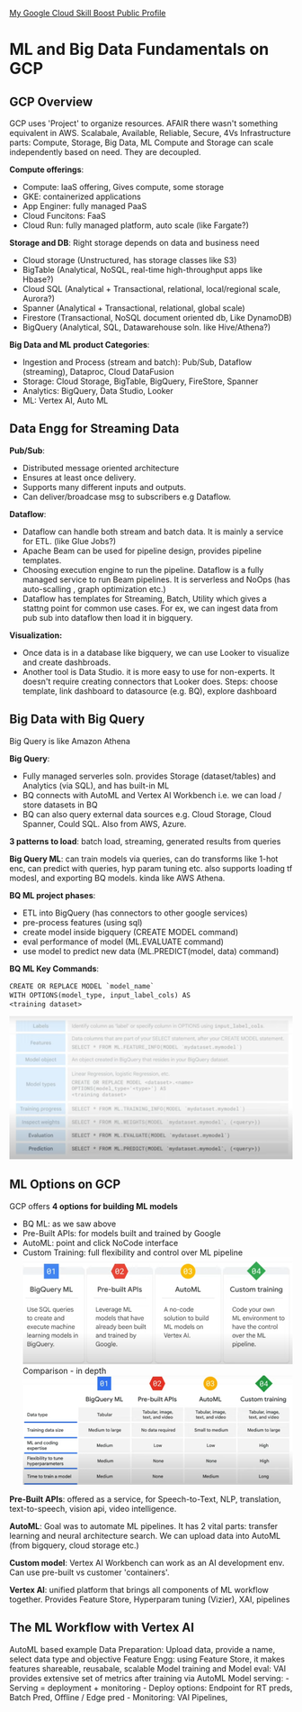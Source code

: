 [My Google Cloud Skill Boost Public Profile](https://www.cloudskillsboost.google/public_profiles/d85f8295-b522-4522-964c-f0fcf9375090)

# ML and Big Data Fundamentals on GCP
## GCP Overview

GCP uses 'Project' to organize resources. AFAIR there wasn't something equivalent in AWS.
Scalabale, Available, Reliable, Secure, 4Vs
Infrastructure parts: Compute, Storage, Big Data, ML
Compute and Storage can scale independently based on need. They are decoupled.

**Compute offerings**:
- Compute: IaaS offering, Gives compute, some storage
- GKE: containerized applications
- App Enginer: fully managed PaaS
- Cloud Funcitons: FaaS
- Cloud Run: fully managed platform, auto scale (like Fargate?)

**Storage and DB**:
Right storage depends on data and business need
- Cloud storage (Unstructured, has storage classes like S3)
- BigTable (Analytical, NoSQL, real-time high-throughput apps like Hbase?)
- Cloud SQL (Analytical + Transactional, relational, local/regional scale, Aurora?)
- Spanner (Analytical + Transactional, relational, global scale)
- Firestore (Transactional, NoSQL document oriented db, Like DynamoDB)
- BigQuery (Analytical, SQL, Datawarehouse soln. like Hive/Athena?)

**Big Data and ML product Categories**:
- Ingestion and Process (stream and batch): Pub/Sub, Dataflow (streaming), Dataproc, Cloud DataFusion
- Storage: Cloud Storage, BigTable, BigQuery, FireStore, Spanner
- Analytics: BigQuery, Data Studio, Looker
- ML: Vertex AI, Auto ML

## Data Engg for Streaming Data

**Pub/Sub**: 
- Distributed message oriented architecture
- Ensures at least once delivery.
- Supports many different inputs and outputs. 
- Can deliver/broadcase msg to subscribers e.g Dataflow.

**Dataflow**:
- Dataflow can handle both stream and batch data. It is mainly a service for ETL. (like Glue Jobs?)
- Apache Beam can be used for pipeline design, provides pipeline templates.
- Choosing execution engine to run the pipeline. Dataflow is a fully managed service to run Beam pipelines. It is serverless and NoOps (has auto-scalling , graph optimization etc.)
- Dataflow has templates for Streaming, Batch, Utility which gives a stattng point for common use cases. For ex, we can ingest data from pub sub into dataflow then load it in bigquery.

**Visualization:**
- Once data is in a database like bigquery, we can use Looker to visualize and create dashbroads.
- Another tool is Data Studio. it is more easy to use for non-experts. It doesn't require creating connectors that Looker does. Steps: choose template, link dashboard to datasource (e.g. BQ), explore dashboard

## Big Data with Big Query

Big Query is like Amazon Athena

**Big Query**: 
- Fully managed serverles soln. provides Storage (dataset/tables) and Analytics (via SQL), and has built-in ML
- BQ connects with AutoML and Vertex AI Workbench i.e. we can load / store datasets in BQ
- BQ can also query external data sources e.g. Cloud Storage, Cloud Spanner, Could SQL. Also from AWS, Azure.

**3 patterns to load**: batch load, streaming, generated results from queries

**Big Query ML**: can train models via queries, can do transforms like 1-hot enc, can predict with queries, hyp param tuning etc. also supports loading tf modesl, and exporting BQ models. kinda like AWS Athena.

**BQ ML project phases**:
- ETL into BigQuery (has connectors to other google services)
- pre-process features (using sql)
- create model inside bigquery (CREATE MODEL command)
- eval performance of model (ML.EVALUATE command)
- use model to predict new data (ML.PREDICT(model, data) command)

**BQ ML Key Commands**:
```
CREATE OR REPLACE MODEL `model_name` 
WITH OPTIONS(model_type, input_label_cols) AS
<training dataset>
```
![](images/Pasted%20image%2020230202181526.png)

## ML Options on GCP

GCP offers **4 options for building ML models**
- BQ ML: as we saw above
- Pre-Built APIs: for models built and trained by Google
- AutoML: point and click NoCode interface
- Custom Training: full flexibility and control over ML pipeline
![](images/Pasted%20image%2020230202183051.png)
Comparison - in depth
![](images/Pasted%20image%2020230202183234.png)

**Pre-Built APIs**: offered as a service, for Speech-to-Text, NLP, translation, text-to-speech, vision api, video intelligence.

**AutoML**: Goal was to automate ML pipelines. It has 2 vital parts: transfer learning and neural architecture search. We can upload data into AutoML (from bigquery, cloud storage etc.) 

**Custom model**: Vertex AI Workbench can work as an AI development env. Can use pre-built vs customer 'containers'.

**Vertex AI**: unified platform that brings all components of ML workflow together. Provides Feature Store, Hyperparam tuning (Vizier), XAI, pipelines

## The ML Workflow with Vertex AI
AutoML based example
Data Preparation: Upload data, provide a name, select data type and objective
Feature Engg: using Feature Store, it makes features shareable, reusabale, scalable
Model training and Model eval: VAI provides extensive set of metrics after training via AutoML
Model serving:
	- Serving = deployment + monitoring
	- Deploy options: Endpoint for RT preds, Batch Pred, Offline / Edge pred
	- Monitoring: VAI Pipelines, 